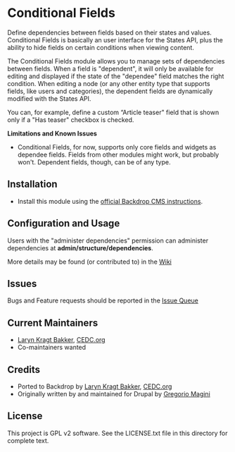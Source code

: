 Conditional Fields
======================

Define dependencies between fields based on their states and values. Conditional
Fields is basically an user interface for the States API, plus the ability to
hide fields on certain conditions when viewing content.

The Conditional Fields module allows you to manage sets of dependencies between
fields. When a field is "dependent", it will only be available for editing and
displayed if the state of the "dependee" field matches the right condition.
When editing a node (or any other entity type that supports fields, like users
and categories), the dependent fields are dynamically modified with the States
API.

You can, for example, define a custom “Article teaser" field that is shown only
if a "Has teaser" checkbox is checked.

**Limitations and Known Issues**

- Conditional Fields, for now, supports only core fields and widgets as dependee
fields. Fields from other modules might work, but probably won't. Dependent
fields, though, can be of any type.

Installation
------------

- Install this module using the [official Backdrop CMS instructions](https://backdropcms.org/guide/modules).

Configuration and Usage
-----------------------

Users with the "administer dependencies" permission can administer dependencies
at **admin/structure/dependencies**.

More details may be found (or contributed to) in the [Wiki](https://github.com/backdrop-contrib/conditional_fields/issues)


Issues
------

Bugs and Feature requests should be reported in the [Issue Queue](https://github.com/backdrop-contrib/conditional_fields/issues)

Current Maintainers
-------------------

- [Laryn Kragt Bakker](https://github.com/laryn), [CEDC.org](https://CEDC.org)
- Co-maintainers wanted

Credits
-------

- Ported to Backdrop by [Laryn Kragt Bakker](https://github.com/laryn), [CEDC.org](https://CEDC.org)
- Originally written by and maintained for Drupal by [Gregorio Magini](https://www.drupal.org/u/peterpoe)


License
-------

This project is GPL v2 software. See the LICENSE.txt file in this directory for
complete text.
